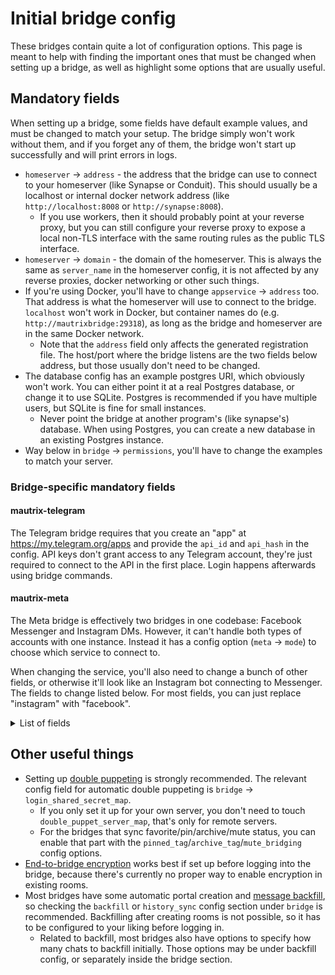 # Initial bridge config
These bridges contain quite a lot of configuration options. This page is meant
to help with finding the important ones that must be changed when setting up
a bridge, as well as highlight some options that are usually useful.

## Mandatory fields
When setting up a bridge, some fields have default example values, and must be
changed to match your setup. The bridge simply won't work without them, and if
you forget any of them, the bridge won't start up successfully and will print
errors in logs.

* `homeserver` -> `address` - the address that the bridge can use to connect to
  your homeserver (like Synapse or Conduit). This should usually be a localhost
  or internal docker network address (like `http://localhost:8008` or `http://synapse:8008`).
  * If you use workers, then it should probably point at your reverse proxy,
    but you can still configure your reverse proxy to expose a local non-TLS
    interface with the same routing rules as the public TLS interface.
* `homeserver` -> `domain` - the domain of the homeserver. This is always the
  same as `server_name` in the homeserver config, it is not affected by any
  reverse proxies, docker networking or other such things.
* If you're using Docker, you'll have to change `appservice` -> `address` too.
  That address is what the homeserver will use to connect to the bridge.
  `localhost` won't work in Docker, but container names do
  (e.g. `http://mautrixbridge:29318`), as long as the bridge and homeserver are
  in the same Docker network.
  * Note that the `address` field only affects the generated registration file.
    The host/port where the bridge listens are the two fields below address,
    but those usually don't need to be changed.
* The database config has an example postgres URI, which obviously won't work.
  You can either point it at a real Postgres database, or change it to use
  SQLite. Postgres is recommended if you have multiple users, but SQLite is
  fine for small instances.
  * Never point the bridge at another program's (like synapse's) database.
    When using Postgres, you can create a new database in an existing Postgres
    instance.
* Way below in `bridge` -> `permissions`, you'll have to change the examples
  to match your server.

### Bridge-specific mandatory fields
#### mautrix-telegram
The Telegram bridge requires that you create an "app" at <https://my.telegram.org/apps>
and provide the `api_id` and `api_hash` in the config. API keys don't grant
access to any Telegram account, they're just required to connect to the API
in the first place. Login happens afterwards using bridge commands.

#### mautrix-meta
The Meta bridge is effectively two bridges in one codebase: Facebook Messenger
and Instagram DMs. However, it can't handle both types of accounts with one
instance. Instead it has a config option (`meta` -> `mode`) to choose which
service to connect to.

When changing the service, you'll also need to change a bunch of other fields,
or otherwise it'll look like an Instagram bot connecting to Messenger. The
fields to change listed below. For most fields, you can just replace
"instagram" with "facebook".

<details>
<summary>List of fields</summary>

* `meta` -> `mode` (duh)
* `appservice` -> `id`
* `appservice` -> `bot` -> `username`
* `appservice` -> `bot` -> `displayname`
* `appservice` -> `bot` -> `avatar`
  * Instagram: `mxc://maunium.net/JxjlbZUlCPULEeHZSwleUXQv`
  * Messenger: `mxc://maunium.net/ygtkteZsXnGJLJHRchUwYWak`
  * Facebook: `mxc://maunium.net/uvPDxOQGCvGbPsYDiuHlNiiE`
* `bridge` -> `username_template`
* `bridge` -> `management_room_text` -> `welcome`

If you're duplicating an already-working bridge config, also remember to change
the appservice port and database URI (you can't share one database for two
bridges). The `as_token` and `hs_token` will be regenerated when you generate
a new registration.

</details>

## Other useful things

* Setting up [double puppeting] is strongly recommended. The relevant config
  field for automatic double puppeting is `bridge` -> `login_shared_secret_map`.
  * If you only set it up for your own server, you don't need to touch
    `double_puppet_server_map`, that's only for remote servers.
  * For the bridges that sync favorite/pin/archive/mute status, you can enable
    that part with the `pinned_tag`/`archive_tag`/`mute_bridging` config options.
* [End-to-bridge encryption] works best if set up before logging into the
  bridge, because there's currently no proper way to enable encryption in
  existing rooms.
* Most bridges have some automatic portal creation and [message backfill],
  so checking the `backfill` or `history_sync` config section under `bridge`
  is recommended. Backfilling after creating rooms is not possible, so it has
  to be configured to your liking before logging in.
  * Related to backfill, most bridges also have options to specify how many
    chats to backfill initially. Those options may be under backfill config,
    or separately inside the bridge section.

[double puppeting]: https://docs.mau.fi/bridges/general/double-puppeting.html
[End-to-bridge encryption]: https://docs.mau.fi/bridges/general/end-to-bridge-encryption.html
[message backfill]: https://docs.mau.fi/bridges/general/backfill.html
